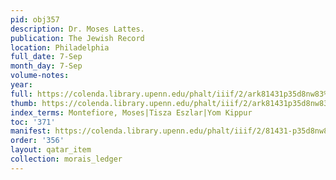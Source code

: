 ```yaml
---
pid: obj357
description: Dr. Moses Lattes.
publication: The Jewish Record
location: Philadelphia
full_date: 7-Sep
month_day: 7-Sep
volume-notes:
year:
full: https://colenda.library.upenn.edu/phalt/iiif/2/ark81431p35d8nw83%2FSHA256E-s7946388--96c9e4cc2513b0a3b9f802791dc1849e5203438ac5b13d80fc7af0c61a17615a.jpeg/full/3500,/0/default.jpg
thumb: https://colenda.library.upenn.edu/phalt/iiif/2/ark81431p35d8nw83%2FSHA256E-s7946388--96c9e4cc2513b0a3b9f802791dc1849e5203438ac5b13d80fc7af0c61a17615a.jpeg/full/!200,200/0/default.jpg
index_terms: Montefiore, Moses|Tisza Eszlar|Yom Kippur
toc: '371'
manifest: https://colenda.library.upenn.edu/phalt/iiif/2/81431-p35d8nw83/manifest
order: '356'
layout: qatar_item
collection: morais_ledger
---
```

